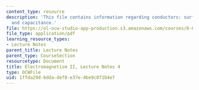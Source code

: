 ```yaml
---
content_type: resource
description: 'This file contains information regarding conductors: surface forces
  and capacitance.'
file: https://ol-ocw-studio-app-production.s3.amazonaws.com/courses/8-07-electromagnetism-ii-fall-2012/1ffda29d6ddadef8e37e4be9c071b4e7_MIT8_07F12_ln4.pdf
file_type: application/pdf
learning_resource_types:
- Lecture Notes
parent_title: Lecture Notes
parent_type: CourseSection
resourcetype: Document
title: Electromagnetism II, Lecture Notes 4
type: OCWFile
uid: 1ffda29d-6dda-def8-e37e-4be9c071b4e7
---
```

